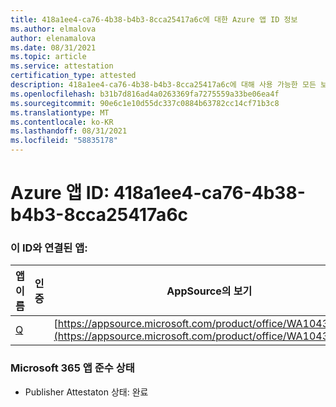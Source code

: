 ```yaml
---
title: 418a1ee4-ca76-4b38-b4b3-8cca25417a6c에 대한 Azure 앱 ID 정보
ms.author: elmalova
author: elenamalova
ms.date: 08/31/2021
ms.topic: article
ms.service: attestation
certification_type: attested
description: 418a1ee4-ca76-4b38-b4b3-8cca25417a6c에 대해 사용 가능한 모든 보안 및 규정 준수 정보
ms.openlocfilehash: b31b7d816ad4a0263369fa7275559a33be06ea4f
ms.sourcegitcommit: 90e6c1e10d55dc337c0884b63782cc14cf71b3c8
ms.translationtype: MT
ms.contentlocale: ko-KR
ms.lasthandoff: 08/31/2021
ms.locfileid: "58835178"
---
```

# <a name="azure-app-id-418a1ee4-ca76-4b38-b4b3-8cca25417a6c"></a>Azure 앱 ID: 418a1ee4-ca76-4b38-b4b3-8cca25417a6c


### <a name="apps-associated-with-this-id"></a>이 ID와 연결된 앱:
| **앱 이름** | **인증** | **AppSource의 보기** |
|--------------|---------------|-----------------------|
| [Q](https://docs.microsoft.com/microsoft-365-app-certification/forward/WA104381433) |  | [https://appsource.microsoft.com/product/office/WA104381433](https://appsource.microsoft.com/product/office/WA104381433) |

### <a name="microsoft-365-app-compliance-status"></a>Microsoft 365 앱 준수 상태
- Publisher Attestaton 상태: 완료
